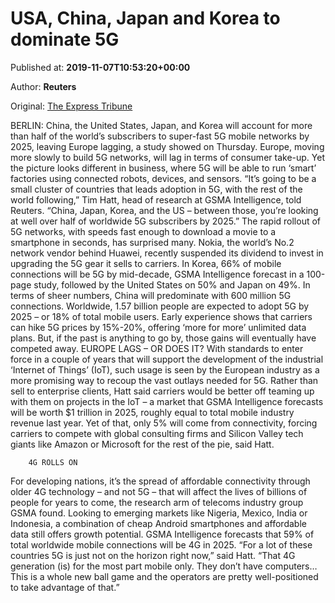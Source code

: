 
# USA, China, Japan and Korea to dominate 5G

Published at: **2019-11-07T10:53:20+00:00**

Author: **Reuters**

Original: [The Express Tribune](https://tribune.com.pk/story/2095425/8-usa-china-japan-korea-dominate-5g/)

BERLIN: China, the United States, Japan, and Korea will account for more than half of the world’s subscribers to super-fast 5G mobile networks by 2025, leaving Europe lagging, a study showed on Thursday.
Europe, moving more slowly to build 5G networks, will lag in terms of consumer take-up. Yet the picture looks different in business, where 5G will be able to run ‘smart’ factories using connected robots, devices, and sensors.
“It’s going to be a small cluster of countries that leads adoption in 5G, with the rest of the world following,” Tim Hatt, head of research at GSMA Intelligence, told Reuters.
“China, Japan, Korea, and the US – between those, you’re looking at well over half of worldwide 5G subscribers by 2025.”
The rapid rollout of 5G networks, with speeds fast enough to download a movie to a smartphone in seconds, has surprised many. Nokia, the world’s No.2 network vendor behind Huawei, recently suspended its dividend to invest in upgrading the 5G gear it sells to carriers.
In Korea, 66% of mobile connections will be 5G by mid-decade, GSMA Intelligence forecast in a 100-page study, followed by the United States on 50% and Japan on 49%.
In terms of sheer numbers, China will predominate with 600 million 5G connections. Worldwide, 1.57 billion people are expected to adopt 5G by 2025 – or 18% of total mobile users.
Early experience shows that carriers can hike 5G prices by 15%-20%, offering ‘more for more’ unlimited data plans. But, if the past is anything to go by, those gains will eventually have competed away.
EUROPE LAGS – OR DOES IT?
With standards to enter force in a couple of years that will support the development of the industrial ‘Internet of Things’ (IoT), such usage is seen by the European industry as a more promising way to recoup the vast outlays needed for 5G.
Rather than sell to enterprise clients, Hatt said carriers would be better off teaming up with them on projects in the IoT – a market that GSMA Intelligence forecasts will be worth $1 trillion in 2025, roughly equal to total mobile industry revenue last year.
Yet of that, only 5% will come from connectivity, forcing carriers to compete with global consulting firms and Silicon Valley tech giants like Amazon or Microsoft for the rest of the pie, said Hatt.

        4G ROLLS ON
      
For developing nations, it’s the spread of affordable connectivity through older 4G technology – and not 5G – that will affect the lives of billions of people for years to come, the research arm of telecoms industry group GSMA found.
Looking to emerging markets like Nigeria, Mexico, India or Indonesia, a combination of cheap Android smartphones and affordable data still offers growth potential.
GSMA Intelligence forecasts that 59% of total worldwide mobile connections will be 4G in 2025.
“For a lot of these countries 5G is just not on the horizon right now,” said Hatt.
“That 4G generation (is) for the most part mobile only. They don’t have computers… This is a whole new ball game and the operators are pretty well-positioned to take advantage of that.”
